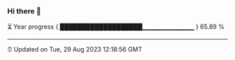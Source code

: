 ### Hi there 👋

⏳ Year progress { ███████████████████▁▁▁▁▁▁▁▁▁▁▁ } 65.89 %

---

⏰ Updated on Tue, 29 Aug 2023 12:18:56 GMT
